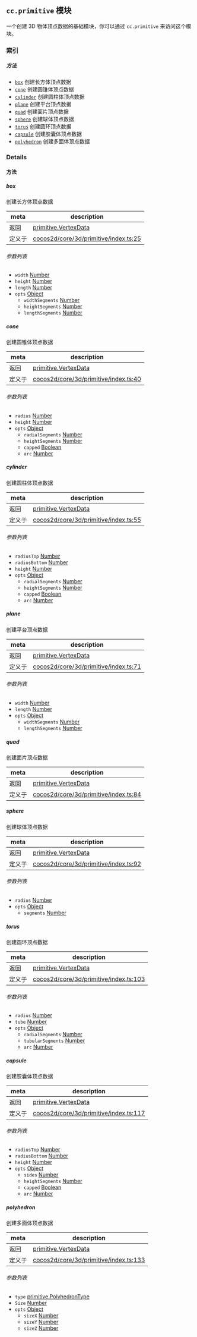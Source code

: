 
## `cc.primitive` 模块






一个创建 3D 物体顶点数据的基础模块，你可以通过 `cc.primitive` 来访问这个模块。





### 索引



##### 方法

  - [`box`](#box) 创建长方体顶点数据
  - [`cone`](#cone) 创建圆锥体顶点数据
  - [`cylinder`](#cylinder) 创建圆柱体顶点数据
  - [`plane`](#plane) 创建平台顶点数据
  - [`quad`](#quad) 创建面片顶点数据
  - [`sphere`](#sphere) 创建球体顶点数据
  - [`torus`](#torus) 创建圆环顶点数据
  - [`capsule`](#capsule) 创建胶囊体顶点数据
  - [`polyhedron`](#polyhedron) 创建多面体顶点数据



### Details




<!-- Method Block -->
#### 方法


##### box

创建长方体顶点数据

| meta | description |
|------|-------------|
| 返回 | <a href="../classes/primitive.VertexData.html" class="crosslink">primitive.VertexData</a> 
| 定义于 | [cocos2d/core/3d/primitive/index.ts:25](https://github.com/cocos-creator/engine/blob/ffcd52a59a8c6aae4b1d658e5006aef78c30892b/cocos2d/core/3d/primitive/index.ts#L25) |

###### 参数列表
- `width` <a href="https://developer.mozilla.org/en/JavaScript/Reference/Global_Objects/Number" class="crosslink external" target="_blank">Number</a> 
- `height` <a href="https://developer.mozilla.org/en/JavaScript/Reference/Global_Objects/Number" class="crosslink external" target="_blank">Number</a> 
- `length` <a href="https://developer.mozilla.org/en/JavaScript/Reference/Global_Objects/Number" class="crosslink external" target="_blank">Number</a> 
- `opts` <a href="https://developer.mozilla.org/en/JavaScript/Reference/Global_Objects/Object" class="crosslink external" target="_blank">Object</a> 
	- `widthSegments` <a href="https://developer.mozilla.org/en/JavaScript/Reference/Global_Objects/Number" class="crosslink external" target="_blank">Number</a> 
	- `heightSegments` <a href="https://developer.mozilla.org/en/JavaScript/Reference/Global_Objects/Number" class="crosslink external" target="_blank">Number</a> 
	- `lengthSegments` <a href="https://developer.mozilla.org/en/JavaScript/Reference/Global_Objects/Number" class="crosslink external" target="_blank">Number</a> 


##### cone

创建圆锥体顶点数据

| meta | description |
|------|-------------|
| 返回 | <a href="../classes/primitive.VertexData.html" class="crosslink">primitive.VertexData</a> 
| 定义于 | [cocos2d/core/3d/primitive/index.ts:40](https://github.com/cocos-creator/engine/blob/ffcd52a59a8c6aae4b1d658e5006aef78c30892b/cocos2d/core/3d/primitive/index.ts#L40) |

###### 参数列表
- `radius` <a href="https://developer.mozilla.org/en/JavaScript/Reference/Global_Objects/Number" class="crosslink external" target="_blank">Number</a> 
- `height` <a href="https://developer.mozilla.org/en/JavaScript/Reference/Global_Objects/Number" class="crosslink external" target="_blank">Number</a> 
- `opts` <a href="https://developer.mozilla.org/en/JavaScript/Reference/Global_Objects/Object" class="crosslink external" target="_blank">Object</a> 
	- `radialSegments` <a href="https://developer.mozilla.org/en/JavaScript/Reference/Global_Objects/Number" class="crosslink external" target="_blank">Number</a> 
	- `heightSegments` <a href="https://developer.mozilla.org/en/JavaScript/Reference/Global_Objects/Number" class="crosslink external" target="_blank">Number</a> 
	- `capped` <a href="https://developer.mozilla.org/en/JavaScript/Reference/Global_Objects/Boolean" class="crosslink external" target="_blank">Boolean</a> 
	- `arc` <a href="https://developer.mozilla.org/en/JavaScript/Reference/Global_Objects/Number" class="crosslink external" target="_blank">Number</a> 


##### cylinder

创建圆柱体顶点数据

| meta | description |
|------|-------------|
| 返回 | <a href="../classes/primitive.VertexData.html" class="crosslink">primitive.VertexData</a> 
| 定义于 | [cocos2d/core/3d/primitive/index.ts:55](https://github.com/cocos-creator/engine/blob/ffcd52a59a8c6aae4b1d658e5006aef78c30892b/cocos2d/core/3d/primitive/index.ts#L55) |

###### 参数列表
- `radiusTop` <a href="https://developer.mozilla.org/en/JavaScript/Reference/Global_Objects/Number" class="crosslink external" target="_blank">Number</a> 
- `radiusBottom` <a href="https://developer.mozilla.org/en/JavaScript/Reference/Global_Objects/Number" class="crosslink external" target="_blank">Number</a> 
- `height` <a href="https://developer.mozilla.org/en/JavaScript/Reference/Global_Objects/Number" class="crosslink external" target="_blank">Number</a> 
- `opts` <a href="https://developer.mozilla.org/en/JavaScript/Reference/Global_Objects/Object" class="crosslink external" target="_blank">Object</a> 
	- `radialSegments` <a href="https://developer.mozilla.org/en/JavaScript/Reference/Global_Objects/Number" class="crosslink external" target="_blank">Number</a> 
	- `heightSegments` <a href="https://developer.mozilla.org/en/JavaScript/Reference/Global_Objects/Number" class="crosslink external" target="_blank">Number</a> 
	- `capped` <a href="https://developer.mozilla.org/en/JavaScript/Reference/Global_Objects/Boolean" class="crosslink external" target="_blank">Boolean</a> 
	- `arc` <a href="https://developer.mozilla.org/en/JavaScript/Reference/Global_Objects/Number" class="crosslink external" target="_blank">Number</a> 


##### plane

创建平台顶点数据

| meta | description |
|------|-------------|
| 返回 | <a href="../classes/primitive.VertexData.html" class="crosslink">primitive.VertexData</a> 
| 定义于 | [cocos2d/core/3d/primitive/index.ts:71](https://github.com/cocos-creator/engine/blob/ffcd52a59a8c6aae4b1d658e5006aef78c30892b/cocos2d/core/3d/primitive/index.ts#L71) |

###### 参数列表
- `width` <a href="https://developer.mozilla.org/en/JavaScript/Reference/Global_Objects/Number" class="crosslink external" target="_blank">Number</a> 
- `length` <a href="https://developer.mozilla.org/en/JavaScript/Reference/Global_Objects/Number" class="crosslink external" target="_blank">Number</a> 
- `opts` <a href="https://developer.mozilla.org/en/JavaScript/Reference/Global_Objects/Object" class="crosslink external" target="_blank">Object</a> 
	- `widthSegments` <a href="https://developer.mozilla.org/en/JavaScript/Reference/Global_Objects/Number" class="crosslink external" target="_blank">Number</a> 
	- `lengthSegments` <a href="https://developer.mozilla.org/en/JavaScript/Reference/Global_Objects/Number" class="crosslink external" target="_blank">Number</a> 


##### quad

创建面片顶点数据

| meta | description |
|------|-------------|
| 返回 | <a href="../classes/primitive.VertexData.html" class="crosslink">primitive.VertexData</a> 
| 定义于 | [cocos2d/core/3d/primitive/index.ts:84](https://github.com/cocos-creator/engine/blob/ffcd52a59a8c6aae4b1d658e5006aef78c30892b/cocos2d/core/3d/primitive/index.ts#L84) |



##### sphere

创建球体顶点数据

| meta | description |
|------|-------------|
| 返回 | <a href="../classes/primitive.VertexData.html" class="crosslink">primitive.VertexData</a> 
| 定义于 | [cocos2d/core/3d/primitive/index.ts:92](https://github.com/cocos-creator/engine/blob/ffcd52a59a8c6aae4b1d658e5006aef78c30892b/cocos2d/core/3d/primitive/index.ts#L92) |

###### 参数列表
- `radius` <a href="https://developer.mozilla.org/en/JavaScript/Reference/Global_Objects/Number" class="crosslink external" target="_blank">Number</a> 
- `opts` <a href="https://developer.mozilla.org/en/JavaScript/Reference/Global_Objects/Object" class="crosslink external" target="_blank">Object</a> 
	- `segments` <a href="https://developer.mozilla.org/en/JavaScript/Reference/Global_Objects/Number" class="crosslink external" target="_blank">Number</a> 


##### torus

创建圆环顶点数据

| meta | description |
|------|-------------|
| 返回 | <a href="../classes/primitive.VertexData.html" class="crosslink">primitive.VertexData</a> 
| 定义于 | [cocos2d/core/3d/primitive/index.ts:103](https://github.com/cocos-creator/engine/blob/ffcd52a59a8c6aae4b1d658e5006aef78c30892b/cocos2d/core/3d/primitive/index.ts#L103) |

###### 参数列表
- `radius` <a href="https://developer.mozilla.org/en/JavaScript/Reference/Global_Objects/Number" class="crosslink external" target="_blank">Number</a> 
- `tube` <a href="https://developer.mozilla.org/en/JavaScript/Reference/Global_Objects/Number" class="crosslink external" target="_blank">Number</a> 
- `opts` <a href="https://developer.mozilla.org/en/JavaScript/Reference/Global_Objects/Object" class="crosslink external" target="_blank">Object</a> 
	- `radialSegments` <a href="https://developer.mozilla.org/en/JavaScript/Reference/Global_Objects/Number" class="crosslink external" target="_blank">Number</a> 
	- `tubularSegments` <a href="https://developer.mozilla.org/en/JavaScript/Reference/Global_Objects/Number" class="crosslink external" target="_blank">Number</a> 
	- `arc` <a href="https://developer.mozilla.org/en/JavaScript/Reference/Global_Objects/Number" class="crosslink external" target="_blank">Number</a> 


##### capsule

创建胶囊体顶点数据

| meta | description |
|------|-------------|
| 返回 | <a href="../classes/primitive.VertexData.html" class="crosslink">primitive.VertexData</a> 
| 定义于 | [cocos2d/core/3d/primitive/index.ts:117](https://github.com/cocos-creator/engine/blob/ffcd52a59a8c6aae4b1d658e5006aef78c30892b/cocos2d/core/3d/primitive/index.ts#L117) |

###### 参数列表
- `radiusTop` <a href="https://developer.mozilla.org/en/JavaScript/Reference/Global_Objects/Number" class="crosslink external" target="_blank">Number</a> 
- `radiusBottom` <a href="https://developer.mozilla.org/en/JavaScript/Reference/Global_Objects/Number" class="crosslink external" target="_blank">Number</a> 
- `height` <a href="https://developer.mozilla.org/en/JavaScript/Reference/Global_Objects/Number" class="crosslink external" target="_blank">Number</a> 
- `opts` <a href="https://developer.mozilla.org/en/JavaScript/Reference/Global_Objects/Object" class="crosslink external" target="_blank">Object</a> 
	- `sides` <a href="https://developer.mozilla.org/en/JavaScript/Reference/Global_Objects/Number" class="crosslink external" target="_blank">Number</a> 
	- `heightSegments` <a href="https://developer.mozilla.org/en/JavaScript/Reference/Global_Objects/Number" class="crosslink external" target="_blank">Number</a> 
	- `capped` <a href="https://developer.mozilla.org/en/JavaScript/Reference/Global_Objects/Boolean" class="crosslink external" target="_blank">Boolean</a> 
	- `arc` <a href="https://developer.mozilla.org/en/JavaScript/Reference/Global_Objects/Number" class="crosslink external" target="_blank">Number</a> 


##### polyhedron

创建多面体顶点数据

| meta | description |
|------|-------------|
| 返回 | <a href="../classes/primitive.VertexData.html" class="crosslink">primitive.VertexData</a> 
| 定义于 | [cocos2d/core/3d/primitive/index.ts:133](https://github.com/cocos-creator/engine/blob/ffcd52a59a8c6aae4b1d658e5006aef78c30892b/cocos2d/core/3d/primitive/index.ts#L133) |

###### 参数列表
- `type` <a href="../enums/primitive.PolyhedronType.html" class="crosslink">primitive.PolyhedronType</a> 
- `Size` <a href="https://developer.mozilla.org/en/JavaScript/Reference/Global_Objects/Number" class="crosslink external" target="_blank">Number</a> 
- `opts` <a href="https://developer.mozilla.org/en/JavaScript/Reference/Global_Objects/Object" class="crosslink external" target="_blank">Object</a> 
	- `sizeX` <a href="https://developer.mozilla.org/en/JavaScript/Reference/Global_Objects/Number" class="crosslink external" target="_blank">Number</a> 
	- `sizeY` <a href="https://developer.mozilla.org/en/JavaScript/Reference/Global_Objects/Number" class="crosslink external" target="_blank">Number</a> 
	- `sizeZ` <a href="https://developer.mozilla.org/en/JavaScript/Reference/Global_Objects/Number" class="crosslink external" target="_blank">Number</a> 



